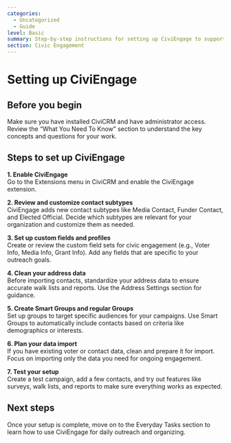 ```yaml
---
categories:
  - Uncategorized
  - Guide
level: Basic
summary: Step-by-step instructions for setting up CiviEngage to support your civic engagement and community organizing activities.
section: Civic Engagement
---
```


# Setting up CiviEngage

## Before you begin

Make sure you have installed CiviCRM and have administrator access. Review the “What You Need To Know” section to understand the key concepts and questions for your work.

## Steps to set up CiviEngage

**1. Enable CiviEngage**  
Go to the Extensions menu in CiviCRM and enable the CiviEngage extension.

**2. Review and customize contact subtypes**  
CiviEngage adds new contact subtypes like Media Contact, Funder Contact, and Elected Official. Decide which subtypes are relevant for your organization and customize them as needed.

**3. Set up custom fields and profiles**  
Create or review the custom field sets for civic engagement (e.g., Voter Info, Media Info, Grant Info). Add any fields that are specific to your outreach goals.

**4. Clean your address data**  
Before importing contacts, standardize your address data to ensure accurate walk lists and reports. Use the Address Settings section for guidance.

**5. Create Smart Groups and regular Groups**  
Set up groups to target specific audiences for your campaigns. Use Smart Groups to automatically include contacts based on criteria like demographics or interests.

**6. Plan your data import**  
If you have existing voter or contact data, clean and prepare it for import. Focus on importing only the data you need for ongoing engagement.

**7. Test your setup**  
Create a test campaign, add a few contacts, and try out features like surveys, walk lists, and reports to make sure everything works as expected.

## Next steps

Once your setup is complete, move on to the Everyday Tasks section to learn how to use CiviEngage for daily outreach and organizing.

